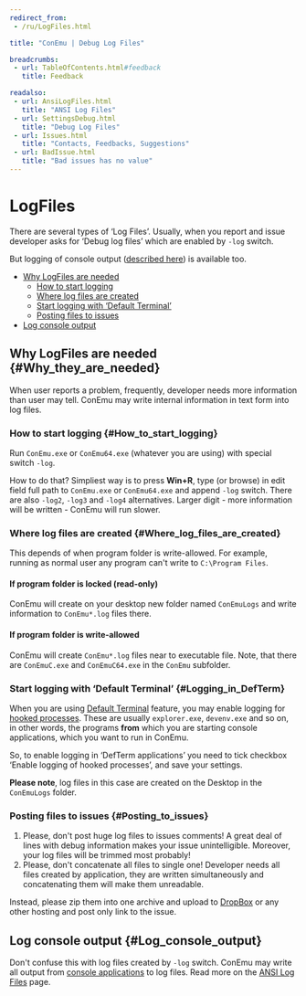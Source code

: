 ```yaml
---
redirect_from:
 - /ru/LogFiles.html

title: "ConEmu | Debug Log Files"

breadcrumbs:
 - url: TableOfContents.html#feedback
   title: Feedback

readalso:
 - url: AnsiLogFiles.html
   title: "ANSI Log Files"
 - url: SettingsDebug.html
   title: "Debug Log Files"
 - url: Issues.html
   title: "Contacts, Feedbacks, Suggestions"
 - url: BadIssue.html
   title: "Bad issues has no value"
---
```


# LogFiles

There are several types of ‘Log Files’. Usually, when you report and issue
developer asks for ‘Debug log files’ which are enabled by `-log` switch.

But logging of console output ([described here](AnsiLogFiles.html)) is available too.

* [Why LogFiles are needed](#Why_they_are_needed)
  * [How to start logging](#How_to_start_logging)
  * [Where log files are created](#Where_log_files_are_created)
  * [Start logging with ‘Default Terminal’](#Logging_in_DefTerm)
  * [Posting files to issues](#Posting_to_issues)
* [Log console output](#Log_console_output)


## Why LogFiles are needed  {#Why_they_are_needed}

When user reports a problem, frequently, developer needs more information
than user may tell. ConEmu may write internal information in text form into log files.


### How to start logging   {#How_to_start_logging}

Run `ConEmu.exe` or `ConEmu64.exe` (whatever you are using)
with special switch `-log`.

How to do that? Simpliest way is to press **Win+R**, type (or browse)
in edit field full path to `ConEmu.exe` or `ConEmu64.exe` and
append `-log` switch. There are also `-log2`, `-log3` and `-log4` alternatives.
Larger digit - more information will be written - ConEmu will run slower.



### Where log files are created   {#Where_log_files_are_created}

This depends of when program folder is write-allowed.
For example, running as normal user any program can't write to `C:\Program Files`.

#### If program folder is locked (read-only)

ConEmu will create on your desktop new folder named `ConEmuLogs`
and write information to `ConEmu*.log` files there.

#### If program folder is write-allowed

ConEmu will create `ConEmu*.log` files near to executable file.
Note, that there are `ConEmuC.exe` and `ConEmuC64.exe` in the `ConEmu` subfolder.



### Start logging with ‘Default Terminal’   {#Logging_in_DefTerm}

When you are using [Default Terminal](DefaultTerminal.html) feature,
you may enable logging for [hooked processes](SettingsDefTerm.html).
These are usually `explorer.exe`, `devenv.exe` and so on, in other words,
the programs **from** which you are starting console applications,
which you want to run in ConEmu.

So, to enable logging in ‘DefTerm applications’ you need
to tick checkbox ‘Enable logging of hooked processes’,
and save your settings.

**Please note**, log files in this case are created on the Desktop
in the `ConEmuLogs` folder.



### Posting files to issues   {#Posting_to_issues}

1. Please, don't post huge log files to issues comments!
   A great deal of lines with debug information makes
   your issue unintelligible. Moreover, your log files
   will be trimmed most probably!
2. Please, don't concatenate all files to single one!
   Developer needs all files created by application,
   they are written simultaneously and concatenating them
   will make them unreadable.

Instead, please zip them into one archive and upload to [DropBox](DropBox.html)
or any other hosting and post only link to the issue.



## Log console output  {#Log_console_output}

Don't confuse this with log files created by `-log` switch.
ConEmu may write all output from [console applications](ConsoleApplication.html) to log files.
Read more on the [ANSI Log Files](AnsiLogFiles.html) page.
